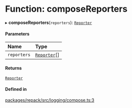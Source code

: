 # Function: composeReporters

▸ **composeReporters**(`reporters`): [`Reporter`](../interfaces/Reporter.md)

#### Parameters

| Name | Type |
| :------ | :------ |
| `reporters` | [`Reporter`](../interfaces/Reporter.md)[] |

#### Returns

[`Reporter`](../interfaces/Reporter.md)

#### Defined in

[packages/repack/src/logging/compose.ts:3](https://github.com/callstack/repack/blob/9e6a11a/packages/repack/src/logging/compose.ts#L3)
